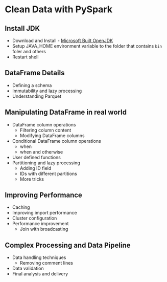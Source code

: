 # Clean Data with PySpark

## Install JDK

* Download and Install - [Microsoft Built OpenJDK](https://learn.microsoft.com/en-us/java/openjdk/download)
* Setup JAVA_HOME environment variable to the folder that contains `bin` foler and others
* Restart shell

## DataFrame Details

* Defining a schema
* Immutability and lazy processing
* Understanding Parquet

## Manipulating DataFrame in real world

* DataFrame column operations
  * Filtering column content
  * Modifying DataFrame columns
* Conditional DataFrame column operations
  * when
  * when and otherwise
* User defined functions
* Partitioning and lazy processing
  * Adding ID field
  * IDs with different partitions
  * More tricks

## Improving Performance

* Caching
* Improving import performance
* Cluster configuration
* Performance improvement
  * Join with broadcasting

## Complex Processing and Data Pipeline

* Data handling techniques
  * Removing comment lines
* Data validation
* Final analysis and delivery
